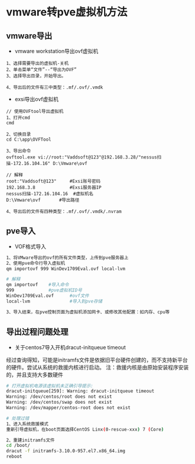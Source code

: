 # vmware转pve虚拟机方法


## vmware导出

- vmware workstation导出ovf虚拟机

```windows
1、选择需要导出的虚拟机-关机
2、单击菜单“文件”--“导出为OVF”
3、选择导出目录，开始导出。

4、导出后的文件有三中类型：.mf/.ovf/.vmdk

```

- exsi导出ovf虚拟机

```windows
// 使用OVFtool导出虚拟机
1、打开cmd
cmd

2、切换目录
cd C:\app\OVFTool

3、导出命令
ovftool.exe vi://root:"Vaddsoft@123"@192.168.3.28/"nessus扫描-172.16.104.16" D:\Vmware\ovf

// 解释
root:"Vaddsoft@123"  	#Exsi账号密码
192.168.3.8      		#Exsi服务器IP
nessus扫描-172.16.104.16	#虚拟机名
D:\Vmware\ovf		#导出路径

4、导出后的文件有四种类型：.mf/.ovf/.vmdk/.nvram
```


## pve导入

- VOF格式导入

```bash
1、将VMware导出的ovf的所有文件类型，上传到pve服务器上
2、使用pve命令行导入虚拟机
qm importovf 999 WinDev1709Eval.ovf local-lvm

# 解释
qm importovf    #导入命令
999             #pve虚拟机ID号
WinDev1709Eval.ovf      #ovf文件
local-lvm               #导入到pve存储

3、导入结束，在pve控制页面为虚拟机添加网卡、或修改其他配置：如内存、cpu等

```



## 导出过程问题处理

- 关于centos7导入开机dracut-initqueue timeout

经过查询得知，可能是initramfs文件是依据旧平台硬件创建的，而不支持新平台的硬件。尝试从系统的救援内核进行启动。
注：救援内核是由原始安装程序安装的，并且支持大多数硬件

```bash
# 打开虚拟机电源该虚拟机未正确引导提示:
dracut-initqueue[259]: Warning: dracut-initqueue timeout
Warning: /dev/centos/root does not exist
Warning: /dev/centos/swap does not exist
Warning: /dev/mapper/centos-root does not exist

# 处理过错
1、进入系统救援模式
重新引导虚拟机，在boot页面选择CentOS Linx(0-rescue-xxx) 7 (Core)

2、重建initramfs文件
cd /boot/
dracut -f initramfs-3.10.0-957.el7.x86_64.img
reboot

```
